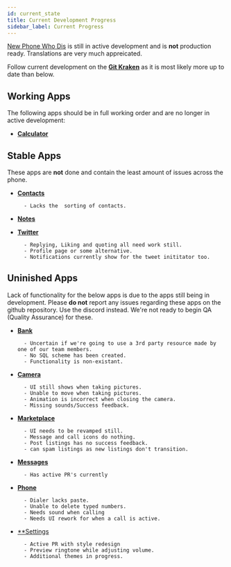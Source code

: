 ```yaml
---
id: current_state
title: Current Development Progress
sidebar_label: Current Progress
---
```


[New Phone Who Dis](https://github.com/project-error/new-phone-who-dis) is still in active development and is **not** production ready. Translations are very much appreicated.

Follow current development on the [**Git Kraken**](https://app.gitkraken.com/glo/card/280229b041b54407946be50eb2e9c02b) as it is most likely more up to date than below.

## Working Apps
The following apps should be in full working order and are no longer in active development:

- [**Calculator**](https://i.imgur.com/96e3bFF.png)

## Stable Apps
These apps are **not** done and contain the least amount of issues across the phone.

- [**Contacts**](https://i.imgur.com/3Qc1eJB.png)

        - Lacks the  sorting of contacts.

- [**Notes**](https://i.imgur.com/m0ktIyj.png)

- [**Twitter**](https://i.imgur.com/WfjOl1t.png)

        - Replying, Liking and quoting all need work still.
        - Profile page or some alternative.
        - Notifications currently show for the tweet inititator too.

## Uninished Apps
Lack of functionality for the below apps is due to the apps still being in development. Please **do not** report any issues regarding these apps on the github repository. Use the discord instead. We're not ready to begin QA (Quality Assurance) for these.

- [**Bank**](https://i.imgur.com/P5Dg0Mj.png)

        - Uncertain if we're going to use a 3rd party resource made by one of our team members.
        - No SQL scheme has been created.
        - Functionality is non-existant.

- [**Camera**](https://i.imgur.com/1aGEV28.png)

        - UI still shows when taking pictures.
        - Unable to move when taking pictures.
        - Animation is incorrect when closing the camera.
        - Missing sounds/Success feedback.

- [**Marketplace**](https://i.imgur.com/8hPm6tU.png)

        - UI needs to be revamped still.
        - Message and call icons do nothing.
        - Post listings has no success feedback.
        - can spam listings as new listings don't transition.

- [**Messages**](https://i.imgur.com/UYHoVvy.png)

        - Has active PR's currently

- [**Phone**](https://i.imgur.com/zuxERmR.png)

        - Dialer lacks paste.
        - Unable to delete typed numbers.
        - Needs sound when calling
        - Needs UI rework for when a call is active.
- [**Settings](https://i.imgur.com/0ggMdij.png)

        - Active PR with style redesign
        - Preview ringtone while adjusting volume.
        - Additional themes in progress.